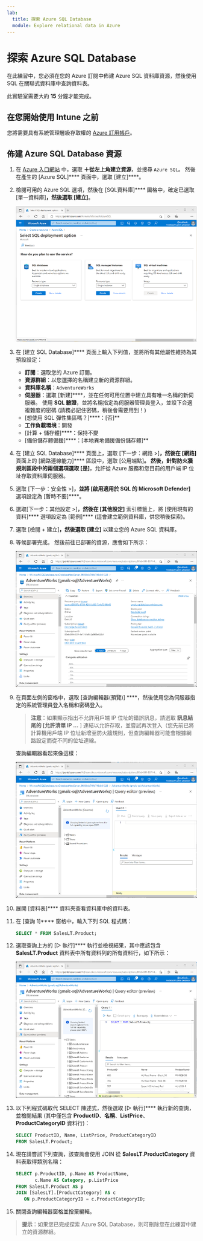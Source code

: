 ```yaml
---
lab:
  title: 探索 Azure SQL Database
  module: Explore relational data in Azure
---
```


# 探索 Azure SQL Database

在此練習中，您必須在您的 Azure 訂閱中佈建 Azure SQL 資料庫資源，然後使用 SQL 在關聯式資料庫中查詢資料表。

此實驗室需要大約 **15** 分鐘才能完成。

## 在您開始使用 Intune 之前

您將需要具有系統管理層級存取權的 [Azure 訂用帳戶](https://azure.microsoft.com/free)。

## 佈建 Azure SQL Database 資源

1. 在 [Azure 入口網站](https://portal.azure.com?azure-portal=true) 中，選取 **&#65291;從左上角建立資源**，並搜尋 `Azure SQL`。 然後在產生的 [Azure SQL]**** 頁面中，選取 [建立]****。

1. 檢閱可用的 Azure SQL 選項，然後在 [SQL資料庫]**** 圖格中，確定已選取 [單一資料庫]****，然後選取 [建立]****。

    ![Azure SQL 頁面的螢幕擷取畫面，其中顯示活動記錄。](images//azure-sql-portal.png)

1. 在 [建立 SQL Database]**** 頁面上輸入下列值，並將所有其他屬性維持為其預設設定：
    - **訂閱**：選取您的 Azure 訂閱。
    - **資源群組**：以您選擇的名稱建立新的資源群組。
    - **資料庫名稱**：`AdventureWorks`
    - **伺服器**：選取 [新建]****，並在任何可用位置中建立具有唯一名稱的新伺服器。 使用 **SQL 驗證**，並將名稱指定為伺服器管理員登入，並設下合適複雜度的密碼 (請務必記住密碼，稍後會需要用到！)
    - [想使用 SQL 彈性集區嗎？]****：[否]**
    - **工作負載環境**：開發
    - [計算 + 儲存體]****：保持不變
    - [備份儲存體備援]****：[本地異地備援備份儲存體]**

1. 在 [建立 SQL Database]**** 頁面上，選取 [下一步：網路 >]****，然後在 [網路]**** 頁面上的 [網路連線能力]**** 區段中，選取 [公用端點]****。 然後，針對**防火牆規則**區段中的兩個選項選取 [是]****，允許從 Azure 服務和您目前的用戶端 IP 位址存取資料庫伺服器。

1. 選取 [下一步：安全性 >]****，並將 [啟用適用於 SQL 的 Microsoft Defender]**** 選項設定為 [暫時不要]****。

1. 選取[下一步：其他設定 >]****，然後在 [其他設定]**** 索引標籤上，將 [使用現有的資料]**** 選項設定為 [範例]**** (這會建立範例資料庫，供您稍後探索)。

1. 選取 [檢閱 + 建立]****，然後選取 [建立]**** 以建立您的 Azure SQL 資料庫。

1. 等候部署完成。 然後前往已部署的資源，應會如下所示：

    ![Azure 入口網站的螢幕擷取畫面，其中顯示 SQL Database 頁面。](images//sql-database-portal.png)

1. 在頁面左側的窗格中，選取 [查詢編輯器(預覽)] ****，然後使用您為伺服器指定的系統管理員登入名稱和密碼登入。
    
    >**注意**：如果顯示指出不允許用戶端 IP 位址的錯誤訊息，請選取 **訊息結尾的 [允許清單 IP ...** ] 連結以允許存取，並嘗試再次登入（您先前已將計算機用戶端 IP 位址新增至防火牆規則，但查詢編輯器可能會根據網路設定而從不同的位址連線。
    
    查詢編輯器看起來像這樣：
    
    ![Azure 入口網站的螢幕擷取畫面，其中顯示查詢編輯器。](images//query-editor.png)

1. 展開 [資料表]**** 資料夾查看資料庫中的資料表。

1. 在 [查詢 1]**** 窗格中，輸入下列 SQL 程式碼：

    ```sql
   SELECT * FROM SalesLT.Product;
    ```

1. 選取查詢上方的 [&#9655; 執行]**** 執行並檢視結果，其中應該包含 **SalesLT.Product** 資料表中所有資料列的所有資料行，如下所示：

    ![Azure 入口網站的螢幕擷取畫面，其中顯示查詢編輯器和查詢結果。](images//sql-query-results.png)

1. 以下列程式碼取代 SELECT 陳述式，然後選取 [&#9655; 執行]**** 執行新的查詢，並檢閱結果 (其中僅包含 **ProductID**、**名稱**、**ListPrice**、**ProductCategoryID** 資料行)：

    ```sql
   SELECT ProductID, Name, ListPrice, ProductCategoryID
   FROM SalesLT.Product;
    ```

1. 現在請嘗試下列查詢，該查詢會使用 JOIN 從 **SalesLT.ProductCategory** 資料表取得類別名稱：

    ```sql
   SELECT p.ProductID, p.Name AS ProductName,
           c.Name AS Category, p.ListPrice
   FROM SalesLT.Product AS p
   JOIN [SalesLT].[ProductCategory] AS c
       ON p.ProductCategoryID = c.ProductCategoryID;
    ```

1. 關閉查詢編輯器窗格並捨棄編輯。

> **提示**：如果您已完成探索 Azure SQL Database，則可刪除您在此練習中建立的資源群組。
